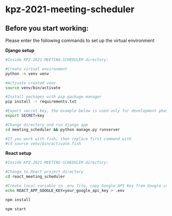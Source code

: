 # kpz-2021-meeting-scheduler

## Before you start working:
Please enter the following commands to set up the virtual environment

**Django setup**
```sh
#Inside KPZ-2021-MEETING-SCHEDULER directory:

#Create virtual environment
python -m venv venv

#Activate created venv
source venv/bin/activate

#Install packages with pip package manager
pip install -r requirements.txt

#Export secret key, the example below is used only for development phase and should not be used in production
export SECRET=key

#Change directory and run django app
cd meeting_scheduler && python manage.py runserver

#If you work with fish, then replace first command with
#cd source venv/bin/activate.fish
```

**React setup**
```sh
#Inside KPZ-2021-MEETING-SCHEDULER directory:

#Change to React project directory
cd react_meeting_scheduler

#Create local variable in .env file, copy Google API Key from Google console  
echo REACT_APP_GOOGLE_KEY=your_google_api_key > .env

npm install

npm start
```


